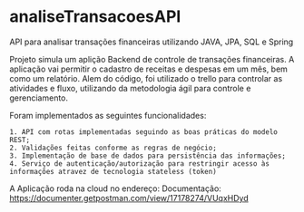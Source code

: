﻿# analiseTransacoesAPI

API para analisar transações financeiras utilizando JAVA, JPA, SQL e Spring

Projeto simula um aplição Backend de controle de transações financeiras. 
A aplicação vai permitir o cadastro de receitas e despesas em um mês, bem como um relatório. 
Alem do código, foi utilizado o trello para controlar as atividades e fluxo, utilizando da metodologia ágil para controle e gerenciamento.

Foram implementados as seguintes funcionalidades:

    1. API com rotas implementadas seguindo as boas práticas do modelo REST;
    2. Validações feitas conforme as regras de negócio;
    3. Implementação de base de dados para persistência das informações;
    4. Serviço de autenticação/autorização para restringir acesso às informações atravez de tecnologia stateless (token)
    
A Aplicação roda na cloud no endereço: 
Documentação: https://documenter.getpostman.com/view/17178274/VUqxHDyd
